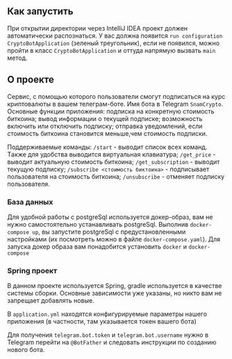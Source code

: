 ## Как запустить

При открытии директории через IntelliJ IDEA проект должен автоматически распознаться.
У вас должна появится `run configuration CryptoBotApplication` (зеленый треугольник),
если не появился, можно пройти в класс `CryptoBotApplication` и оттуда напрямую вызвать `main` метод.

## О проекте

Сервис, с помощью которого пользователи смогут подписаться на курс криптовалюты в вашем телеграм-боте.
Имя бота в Telegram `SnamCrypto`.
Основные функции приложения:
подписка на конкретную стоимость биткоина;
вывод информации о текущей подписке;
возможность включить или отключить подписку;
отправка уведомлений, если стоимость биткоина становится меньше,чем стоимость подписки.

Поддерживаемые команды:
`/start` - выводит список всех команд. Tакже для удобства выводится виртуальная клавиатура;
`/get_price` - выводит актуальную стоимость биткоина;
`/get_subscription` - выводит текущую подписку;
`/subscribe <стоимость биктоина>` - подписывает пользователя на стоимость биткоина;
`/unsubscribe` - отменяет подписку пользователя.

### База данных

Для удобной работы с postgreSql используется докер-образ,
вам не нужно самостоятельно устанавливать postgreSql.
Выполнив `docker-compose up`, вы запустите postgreSql с предустановленными
настройками (их посмотреть можно в файле `docker-compose.yaml`).
Для запуска докер образа вам понадобится установить `docker` и `docker-compose`

### Spring проект

В данном проекте используется Spring, gradle используется в качестве системы сборки.
Основные зависимости уже указаны, но никто вам не запрещает добавлять новые.

В `application.yml` находятся конфигурируемые параметры нашего приложения
(в частности, там указывается токен вашего бота)

Для получения `telegram.bot.token` и `telegram.bot.username` нужно в Telegram перейти на `@BotFather`
и следовать инструкции по созданию нового бота.
